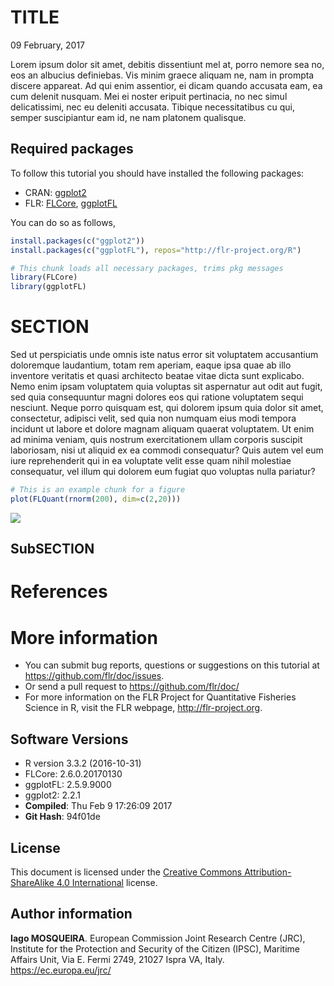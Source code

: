 TITLE
================
09 February, 2017

Lorem ipsum dolor sit amet, debitis dissentiunt mel at, porro nemore sea no, eos an albucius definiebas. Vis minim graece aliquam ne, nam in prompta discere appareat. Ad qui enim assentior, ei dicam quando accusata eam, ea cum delenit nusquam. Mei ei noster eripuit pertinacia, no nec simul delicatissimi, nec eu deleniti accusata. Tibique necessitatibus cu qui, semper suscipiantur eam id, ne nam platonem qualisque.

Required packages
-----------------

To follow this tutorial you should have installed the following packages:

-   CRAN: [ggplot2](https://cran.r-project.org/web/packages/ggplot2/index.html)
-   FLR: [FLCore](http://www.flr-project.org/FLCore/), [ggplotFL](http://www.flr-project.org/ggplotFL/)

You can do so as follows,

``` r
install.packages(c("ggplot2"))
install.packages(c("ggplotFL"), repos="http://flr-project.org/R")
```

``` r
# This chunk loads all necessary packages, trims pkg messages
library(FLCore)
library(ggplotFL)
```

SECTION
=======

Sed ut perspiciatis unde omnis iste natus error sit voluptatem accusantium doloremque laudantium, totam rem aperiam, eaque ipsa quae ab illo inventore veritatis et quasi architecto beatae vitae dicta sunt explicabo. Nemo enim ipsam voluptatem quia voluptas sit aspernatur aut odit aut fugit, sed quia consequuntur magni dolores eos qui ratione voluptatem sequi nesciunt. Neque porro quisquam est, qui dolorem ipsum quia dolor sit amet, consectetur, adipisci velit, sed quia non numquam eius modi tempora incidunt ut labore et dolore magnam aliquam quaerat voluptatem. Ut enim ad minima veniam, quis nostrum exercitationem ullam corporis suscipit laboriosam, nisi ut aliquid ex ea commodi consequatur? Quis autem vel eum iure reprehenderit qui in ea voluptate velit esse quam nihil molestiae consequatur, vel illum qui dolorem eum fugiat quo voluptas nulla pariatur?

``` r
# This is an example chunk for a figure
plot(FLQuant(rnorm(200), dim=c(2,20)))
```

<img src="template_files/figure-markdown_github/figA-1.png" style="display: block; margin: auto;" />

SubSECTION
----------

References
==========

More information
================

-   You can submit bug reports, questions or suggestions on this tutorial at <https://github.com/flr/doc/issues>.
-   Or send a pull request to <https://github.com/flr/doc/>
-   For more information on the FLR Project for Quantitative Fisheries Science in R, visit the FLR webpage, <http://flr-project.org>.

Software Versions
-----------------

-   R version 3.3.2 (2016-10-31)
-   FLCore: 2.6.0.20170130
-   ggplotFL: 2.5.9.9000
-   ggplot2: 2.2.1
-   **Compiled**: Thu Feb 9 17:26:09 2017
-   **Git Hash**: 94f01de

License
-------

This document is licensed under the [Creative Commons Attribution-ShareAlike 4.0 International](https://creativecommons.org/licenses/by-sa/4.0) license.

Author information
------------------

**Iago MOSQUEIRA**. European Commission Joint Research Centre (JRC), Institute for the Protection and Security of the Citizen (IPSC), Maritime Affairs Unit, Via E. Fermi 2749, 21027 Ispra VA, Italy. <https://ec.europa.eu/jrc/>
